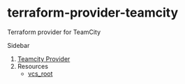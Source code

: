 # terraform-provider-teamcity
Terraform provider for TeamCity


Sidebar
1. [Teamcity Provider](website/docs/index.html.markdown)
1. Resources
   - [vcs_root](website/docs/r/vcs_root.html.markdown)
